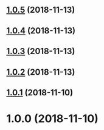 ## [1.0.5](https://github.com/DRFR0ST/littera/compare/v1.0.0...v1.0.5) (2018-11-13)



## [1.0.4](https://github.com/DRFR0ST/littera/compare/v1.0.0...v1.0.4) (2018-11-13)



## [1.0.3](https://github.com/DRFR0ST/littera/compare/v1.0.0...v1.0.3) (2018-11-13)



## [1.0.2](https://github.com/DRFR0ST/littera/compare/v1.0.0...v1.0.2) (2018-11-13)



## [1.0.1](https://github.com/DRFR0ST/littera/compare/v1.0.0...v1.0.1) (2018-11-10)



# 1.0.0 (2018-11-10)




